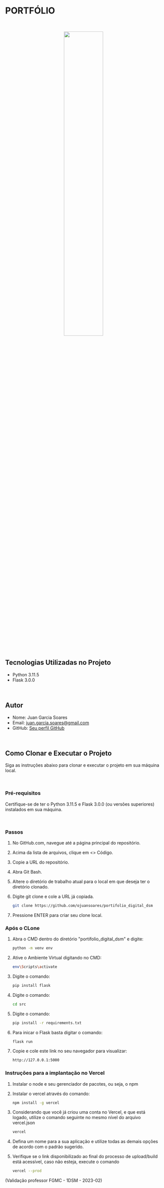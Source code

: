 # PORTFÓLIO

<br>

<p align="center">
<img style="width: 50%;" src="api/static/mgt/foto.png">
</p>

<br>

## Tecnologias Utilizadas no Projeto

- Python 3.11.5
- Flask 3.0.0

<br>

## Autor

- Nome: Juan Garcia Soares
- Email: juan.garcia.soares@gmail.com
- GitHub: [Seu perfil GitHub](https://github.com/ojuansoares)

<br>

## Como Clonar e Executar o Projeto

Siga as instruções abaixo para clonar e executar o projeto em sua máquina local.

<br>

### Pré-requisitos

Certifique-se de ter o Python 3.11.5 e Flask 3.0.0 (ou versões superiores) instalados em sua máquina.

<br>

### Passos

1. No GitHub.com, navegue até a página principal do repositório.

2. Acima da lista de arquivos, clique em <> Código.

3. Copie a URL do repositório.

4. Abra Git Bash.

5. Altere o diretório de trabalho atual para o local em que deseja ter o diretório clonado.

6. Digite git clone e cole a URL já copiada.

   ```bash
   git clone https://github.com/ojuansoares/portifolio_digital_dsm

7. Pressione ENTER para criar seu clone local.

### Após o CLone

1. Abra o CMD dentro do diretório "portifolio_digital_dsm" e digite:
    
   ```bash
   python -m venv env

2. Ative o Ambiente Virtual digitando no CMD:
    
   ```bash
   env\Scripts\activate

3. Digite o comando:
  
   ```bash
   pip install flask

4. Digite o comando:

   ```bash
   cd src

5. Digite o comando:
  
   ```bash
   pip install -r requirements.txt

6. Para inicar o Flask basta digitar o comando:
 
   ```bash
   flask run

7. Copie e cole este link no seu navegador para visualizar:
 
   ```bash
   http://127.0.0.1:5000

### Instruções para a implantação no Vercel

1. Instalar o node e seu gerenciador de pacotes, ou seja, o npm
2. Instalar o vercel através do comando:

      ```bash
   npm install -g vercel 

3. Considerando que você já criou uma conta no Vercel, e que está logado, utilize o comando seguinte no mesmo nível do arquivo vercel.json

      ```bash
   vercel

4. Defina um nome para a sua aplicação e utilize todas as demais opções de acordo com o padrão sugerido.

5. Verifique se o link disponibilizado ao final do processo de upload/build está acessível, caso não esteja, execute o comando

      ```bash
   vercel --prod 
   

(Validação professor FGMC - 1DSM - 2023-02)
